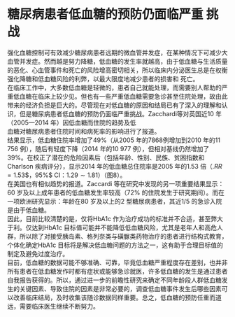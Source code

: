# 糖尿病患者低血糖的预防仍面临严重 挑战  
强化血糖控制可有效减少糖尿病患者远期的微血管并发症，在某种情况下可减少大血管并发症。然而越是努力降糖，低血糖的发生率就越高，由于低血糖与生活质量的恶化、心血管事件和死亡的风险增高密切相关，所以临床内分泌医生总是在权衡强化降糖和低血糖风险的利弊，以最大限度地减少患者的损害和 死亡。  
在临床工作中，大多数低血糖是轻微的，患者自己就能处理，而需要别人帮助的严重低血糖在临床上较少见。但也有一些严重低血糖需要急诊甚至住院处理，故由此带来的经济负担是巨大的。尽管现在对低血糖的原因和结局已有了深入的理解和认识，但是糖尿病患者低血糖的预防仍面临严重挑战。Zacchardi等对英国近10 年（2005—2014 年）因低血糖而住院的趋势及低  
血糖对糖尿病患者住院时间和病死率的影响进行了报道。  
结果显示，低血糖住院率增加了$49\%$（从2005 年的7868例增加到2010 年的11 756 例），随后有轻度下降（2014 年的10 977 例），但相对基线仍然增加了$39\%$。在校正了潜在的危险因素后（包括年龄、性别、民族、贫困指数和Charlson 疾病评分），显示2014 年的低血糖总住院率是2005 年的1.53 倍（$.R R{=}1.53\$，$95\%$ CI：$1.29\sim1.81$）（图8）。  
在美国也有相似趋势的报道。Zaccardi 等在研究中发现的另一项重要结果显示：60 岁及以上成年患者的低血糖发生率较高（$72\%$ 的住院发生于研究期间）。而在一项欧洲研究显示：年龄在80 岁及以上的2 型糖尿病患者，其近1/5 的急诊入院是由于低血糖。  
因此，目前比较清楚的是，仅将HbA1c 作为治疗成功的标准并不合适，甚至弊大于利。仅达到HbA1c 目标值可能并不能降低低血糖风险，尤其是老年人和高危人群，所以除了对接受胰岛素、格列奈类与磺脲类药物治疗的患者进行结构式教育，个体化确定HbA1c 目标将是解决低血糖问题的方法之一，这有助于合理目标值的制定及避免过度治疗。  
目前，低血糖的数据可能不够准确、可靠，毕竟低血糖严重程度存在差别，也并非所有患者在低血糖发作时都有症状或能够急诊就医，许多低血糖的发生是通过患者自我报告获得的。所以，通过进一步的前瞻性研究来确定不同年龄段人群低血糖发生的关键因素、导致住院的因素是非常必要的，调查低血糖事件发生后哪些因素可以改善临床结局，及时收集该随诊数据同样重要。总之，低血糖的预防任重而道远，需要临床医生继续不断努力。  
